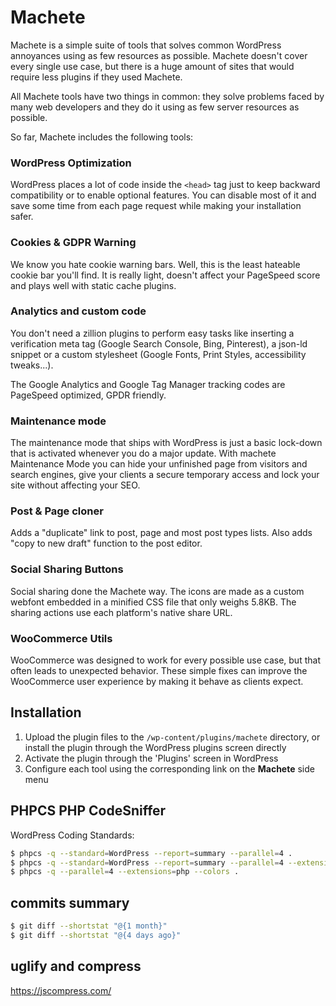 # Machete
Machete is a simple suite of tools that solves common WordPress annoyances using as few resources as possible. Machete doesn't cover every single use case, but there is a huge amount of sites that would require less plugins if they used Machete.

All Machete tools have two things in common: they solve problems faced by many web developers and they do it using as few server resources as possible.

So far, Machete includes the following tools:

### WordPress Optimization
WordPress places a lot of code inside the `<head>` tag just to keep backward compatibility or to enable optional features. You can disable most of it and save some time from each page request while making your installation safer.

### Cookies & GDPR Warning
We know you hate cookie warning bars. Well, this is the least hateable cookie bar you'll find. It is really light, doesn't affect your PageSpeed score and plays well with static cache plugins.

### Analytics and custom code
You don't need a zillion plugins to perform easy tasks like inserting a verification meta tag (Google Search Console, Bing, Pinterest), a json-ld snippet or a custom stylesheet (Google Fonts, Print Styles, accessibility tweaks...).

The Google Analytics and Google Tag Manager tracking codes are PageSpeed optimized, GPDR friendly.

### Maintenance mode
The maintenance mode that ships with WordPress is just a basic lock-down that is activated whenever you do a major update. With machete Maintenance Mode you can hide your unfinished page from visitors and search engines, give your clients a secure temporary access and lock your site without affecting your SEO.

### Post & Page cloner
Adds a "duplicate" link to post, page and most post types lists. Also adds "copy to new draft" function to the post editor.

### Social Sharing Buttons
Social sharing done the Machete way. The icons are made as a custom webfont embedded in a minified CSS file that only weighs 5.8KB. The sharing actions use each platform's native share URL.

### WooCommerce Utils
WooCommerce was designed to work for every possible use case, but that often leads to unexpected behavior. These simple fixes can improve the WooCommerce user experience by making it behave as clients expect.

## Installation
1. Upload the plugin files to the `/wp-content/plugins/machete` directory, or install the plugin through the WordPress plugins screen directly
2. Activate the plugin through the 'Plugins' screen in WordPress
3. Configure each tool using the corresponding link on the **Machete** side menu

## PHPCS PHP CodeSniffer
WordPress Coding Standards:
```sh
$ phpcs -q --standard=WordPress --report=summary --parallel=4 .
$ phpcs -q --standard=WordPress --report=summary --parallel=4 --extensions=php --colors .
$ phpcs -q --parallel=4 --extensions=php --colors .
```

## commits summary
```sh
$ git diff --shortstat "@{1 month}"
$ git diff --shortstat "@{4 days ago}"
```

## uglify and compress
https://jscompress.com/
